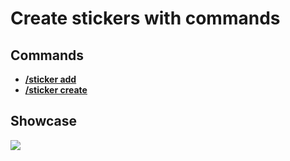 # Create stickers with commands

## Commands

* ****[**/sticker add**](../commands/sticker-commands.md#sticker-add)****
* ****[**/sticker create**](../commands/sticker-commands.md#sticker-create)****

## Showcase

![](../../.gitbook/assets/DiscordDevelopment\_viTwGQcPxL.png)

